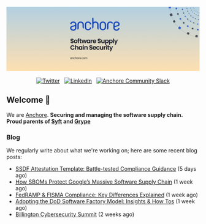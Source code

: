 <p align="center">
  <a href="https://anchore.com" target="_blank"><img src="https://raw.githubusercontent.com/anchore/.github/main/.github/banner.jpg"></a>
</p>
<p align="center">
  &nbsp;<a href="https://twitter.com/anchore" target="_blank"><img alt="Twitter" src="https://img.shields.io/badge/Twitter-303030?style=for-the-badge&logo=x&logoColor=%23ffffff"></a>&nbsp;
  &nbsp;<a href="https://www.linkedin.com/company/anchore" target="_blank"><img alt="LinkedIn" src="https://img.shields.io/badge/LinkedIn-1667be?style=for-the-badge&logo=linkedin&logoColor=%23ffffff"></a>&nbsp;
  &nbsp;<a href="https://anchore.com/slack" target="_blank"><img alt="Anchore Community Slack" src="https://img.shields.io/badge/Slack-4A154B?style=for-the-badge&logo=slack&logoColor=white"></a>&nbsp;
</p>

## Welcome 👋

We are [Anchore](https://anchore.com/).
**Securing and managing the software supply chain. Proud parents of [Syft](https://github.com/anchore/syft) and [Grype](https://github.com/anchore/grype)**

### Blog 

We regularly write about what we're working on; here are some recent blog posts:


- [SSDF Attestation Template: Battle-tested Compliance Guidance](https://anchore.com/blog/announcing-ssdf-attestation-template/) (5 days ago)
- [How SBOMs Protect Google’s Massive Software Supply Chain](https://anchore.com/webinars/how-sboms-protect-googles-massive-software-supply-chain/) (1 week ago)
- [FedRAMP &amp; FISMA Compliance: Key Differences Explained](https://anchore.com/blog/fedramp-vs-fisma/) (1 week ago)
- [Adopting the DoD Software Factory Model: Insights &amp; How Tos](https://anchore.com/webinars/adopting-the-dod-software-factory-model-insights-how-tos/) (1 week ago)
- [Billington Cybersecurity Summit](https://anchore.com/webinars/billington-cybersecurity-summit/) (2 weeks ago)
